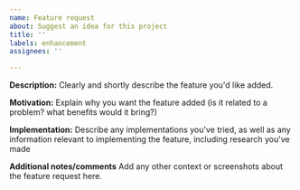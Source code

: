 ```yaml
---
name: Feature request
about: Suggest an idea for this project
title: ''
labels: enhancement
assignees: ''

---
```


**Description:**
Clearly and shortly describe the feature you'd like added.

**Motivation:**
Explain why you want the feature added (is it related to a problem? what benefits would it bring?)

**Implementation:**
Describe any implementations you've tried, as well as any information relevant to implementing the feature, including research you've made

**Additional notes/comments**
Add any other context or screenshots about the feature request here.
